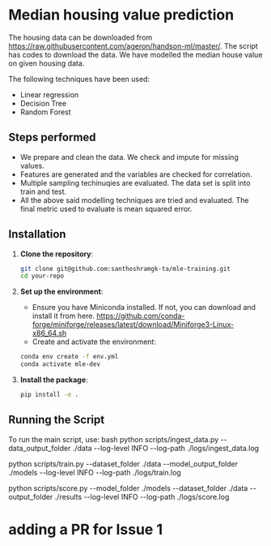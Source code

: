 # Median housing value prediction

The housing data can be downloaded from https://raw.githubusercontent.com/ageron/handson-ml/master/. The script has codes to download the data. We have modelled the median house value on given housing data.

The following techniques have been used:

 - Linear regression
 - Decision Tree
 - Random Forest

## Steps performed
 - We prepare and clean the data. We check and impute for missing values.
 - Features are generated and the variables are checked for correlation.
 - Multiple sampling techinuqies are evaluated. The data set is split into train and test.
 - All the above said modelling techniques are tried and evaluated. The final metric used to evaluate is mean squared error.



## Installation

1. **Clone the repository**:
    ```bash
    git clone git@github.com:santhoshramgk-ta/mle-training.git
    cd your-repo
    ```

2. **Set up the environment**:
    - Ensure you have Miniconda installed. If not, you can download and install it from here.
        https://github.com/conda-forge/miniforge/releases/latest/download/Miniforge3-Linux-x86_64.sh
    - Create and activate the environment:
    ```bash
    conda env create -f env.yml
    conda activate mle-dev
    ```

3. **Install the package**:
    ```bash
    pip install -e .
    ```

## Running the Script

To run the main script, use:
bash
python scripts/ingest_data.py --data_output_folder ./data --log-level INFO --log-path ./logs/ingest_data.log

python scripts/train.py --dataset_folder ./data --model_output_folder ./models --log-level INFO --log-path ./logs/train.log

python scripts/score.py --model_folder ./models --dataset_folder ./data --output_folder ./results --log-level INFO --log-path ./logs/score.log

# adding a PR for Issue 1
